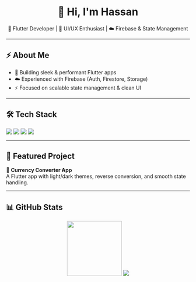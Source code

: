 <h1 align="center">👋 Hi, I'm Hassan</h1>

<p align="center">
  🚀 Flutter Developer | 🎨 UI/UX Enthusiast | ☁️ Firebase & State Management  
</p>

---

## ⚡ About Me
- 📱 Building sleek & performant Flutter apps  
- ☁️ Experienced with Firebase (Auth, Firestore, Storage)  
- ⚡ Focused on scalable state management & clean UI  

---

## 🛠 Tech Stack
<p align="left">
  <img src="https://img.shields.io/badge/Dart-0175C2?style=for-the-badge&logo=dart&logoColor=white" />
  <img src="https://img.shields.io/badge/Flutter-02569B?style=for-the-badge&logo=flutter&logoColor=white" />
  <img src="https://img.shields.io/badge/Firebase-FFCA28?style=for-the-badge&logo=firebase&logoColor=black" />
  <img src="https://img.shields.io/badge/GitHub-181717?style=for-the-badge&logo=github&logoColor=white" />
</p>

---

## 🚀 Featured Project
🔹 **Currency Converter App**  
A Flutter app with light/dark themes, reverse conversion, and smooth state handling.  

---

## 📊 GitHub Stats
<p align="center">
  <img src="https://github-readme-stats.vercel.app/api?username=hassanbuilds&show_icons=true&theme=tokyonight" height="150"/>  
  <img src="https://github-readme-stats.vercel.app/api/top-langs/?username=hassanbuilds&layout=compact&theme=tokyonight" height
